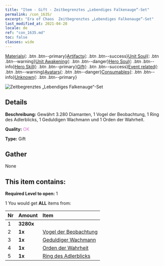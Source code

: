 ```yaml
---
title: "Item - Gift - Zeitbegrenztes „Lebendiges Falkenauge“-Set"
permalink: /con_1635/
excerpt: "Era of Chaos  Zeitbegrenztes „Lebendiges Falkenauge“-Set"
last_modified_at: 2021-04-28
locale: de
ref: "con_1635.md"
toc: false
classes: wide
---
```

 [Materials](/ItemsDE/){: .btn .btn--primary}[Artifacts](/ItemsDE/Artifacts/){: .btn .btn--success}[Unit Soul](/ItemsDE/UnitSoul/){: .btn .btn--warning}[Unit Awakening](/ItemsDE/UnitAwakening/){: .btn .btn--danger}[Hero Soul](/ItemsDE/HeroSoul/){: .btn .btn--info}[Hero Skill](/ItemsDE/HeroSkill/){: .btn .btn--primary}[Gift](/ItemsDE/Gift/){: .btn .btn--success}[Event related](/ItemsDE/Events/){: .btn .btn--warning}[Avatars](/ItemsDE/Avatars/){: .btn .btn--danger}[Consumables](/ItemsDE/Consumables/){: .btn .btn--info}[Unknown](/ItemsDE/Unknown/){: .btn .btn--primary}

 ![Zeitbegrenztes „Lebendiges Falkenauge“-Set](/images/t/i_907251.png)

## Details
 **Beschreibung:** Gewährt 3.280 Diamanten, 1 Vogel der Beobachtung, 1 Ring des Adlerblicks, 1 Geduldigen Wachmann und 1 Orden der Wahrheit.

 **Quality:** <span style="color: #DA70D6">OK</span>

 **Type:** Gift

## Gather

  None

## This item contains:

 **Required Level to open:** 1

 1 You would get **ALL** items  from:

  | Nr | Amount |     Item    |
  |:---|:-------|:------------|
  | 1 |  **3280x** | <i class="fas fa-gem"/> |  | 
  | 2 |  **1x** | [Vogel der Beobachtung](/ItemsDE/art_132/) |  | 
  | 3 |  **1x** | [Geduldiger Wachmann](/ItemsDE/art_133/) |  | 
  | 4 |  **1x** | [Orden der Wahrheit](/ItemsDE/art_134/) |  | 
  | 5 |  **1x** | [Ring des Adlerblicks](/ItemsDE/art_135/) |  | 
